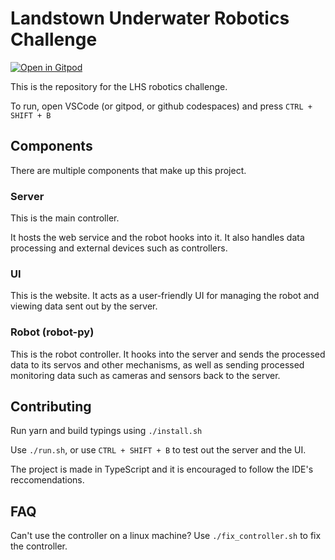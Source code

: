 # Landstown Underwater Robotics Challenge

[![Open in Gitpod](https://gitpod.io/button/open-in-gitpod.svg)](https://github.com/LeoDog896/Landstown-Robotics-Challenge)

This is the repository for the LHS robotics challenge.

To run, open VSCode (or gitpod, or github codespaces) and press `CTRL + SHIFT + B`

## Components

There are multiple components that make up
this project.

### Server

This is the main controller.

It hosts the web service and the robot hooks into it. It also handles data processing and external devices such as controllers.

### UI

This is the website. It acts as a user-friendly UI for managing the robot and viewing data sent out by the server.

### Robot (robot-py)

This is the robot controller. It hooks into the server and sends the processed data to its servos and other mechanisms, as well as sending processed monitoring data such as cameras and sensors back to the server.

## Contributing

Run yarn and build typings using `./install.sh`

Use `./run.sh`, or use `CTRL + SHIFT + B` to test out the server and the UI.

The project is made in TypeScript and it is encouraged to follow the IDE's reccomendations.

## FAQ

Can't use the controller on a linux machine? Use `./fix_controller.sh` to fix the controller.
